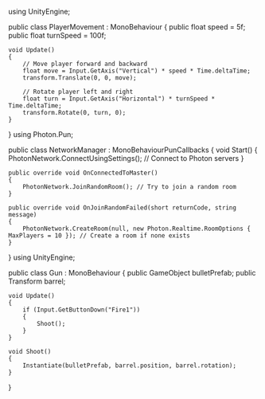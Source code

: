 using UnityEngine;

public class PlayerMovement : MonoBehaviour
{
    public float speed = 5f;
    public float turnSpeed = 100f;

    void Update()
    {
        // Move player forward and backward
        float move = Input.GetAxis("Vertical") * speed * Time.deltaTime;
        transform.Translate(0, 0, move);

        // Rotate player left and right
        float turn = Input.GetAxis("Horizontal") * turnSpeed * Time.deltaTime;
        transform.Rotate(0, turn, 0);
    }
}
using Photon.Pun;

public class NetworkManager : MonoBehaviourPunCallbacks
{
    void Start()
    {
        PhotonNetwork.ConnectUsingSettings(); // Connect to Photon servers
    }

    public override void OnConnectedToMaster()
    {
        PhotonNetwork.JoinRandomRoom(); // Try to join a random room
    }

    public override void OnJoinRandomFailed(short returnCode, string message)
    {
        PhotonNetwork.CreateRoom(null, new Photon.Realtime.RoomOptions { MaxPlayers = 10 }); // Create a room if none exists
    }
}
using UnityEngine;

public class Gun : MonoBehaviour
{
    public GameObject bulletPrefab;
    public Transform barrel;
    
    void Update()
    {
        if (Input.GetButtonDown("Fire1"))
        {
            Shoot();
        }
    }

    void Shoot()
    {
        Instantiate(bulletPrefab, barrel.position, barrel.rotation);
    }
}
